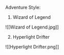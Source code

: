 Adventure Style:

1. Wizard of Legend

![[Wizard of Legend.jpg]]

2. Hyperlight Drifter

![[Hyperlight Drifter.png]]